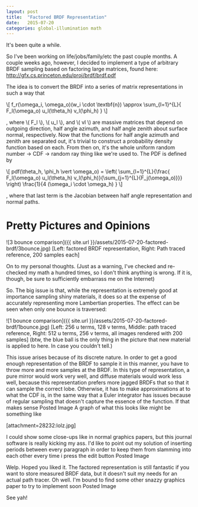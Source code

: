 ```yaml
---
layout: post
title:  "Factored BRDF Representation"
date:   2015-07-20
categories: global-illumination math
---
```

It's been quite a while.

So I've been working on life/jobs/family/etc the past couple months. A couple weeks ago, however, I decided to implement a type of arbitrary BRDF sampling based on factoring large matrices, found here: http://gfx.cs.princeton.edu/proj/brdf/brdf.pdf

The idea is to convert the BRDF into a series of matrix representations in such a way that

\\[ f_r(\omega_i, \omega_o)(w_i \cdot \textbf{n}) \approx
	\sum_{l=1}^{L}{ F_l(\omega_o) u_l(\theta_h) v_l(\phi_h) } \\]

, where \\( F_l \\), \\( u_l \\), and \\( vl \\) are massive matrices that depend on outgoing direction, half angle azimuth, and half angle zenith about surface normal, respectively. Now that the functions for half angle azimuth and zenith are separated out, it's trivial to construct a probability density function based on each. From then on, it's the whole uniform random number -> CDF -> random ray thing like we're used to. The PDF is defined by

\\[
	pdf(\theta_h, \phi_h \vert \omega_o) =
	\left( 
		\sum_{l=1}^{L}{\frac{ F_l(\omega_o) u_l(\theta_h) v_l(\phi_h)}{\sum_{j=1}^{L}{F_j(\omega_o)}}}
	\right)
	\frac{1}{4 (\omega_i \cdot \omega_h) }
\\]

, where that last term is the Jacobian between half angle representation and normal paths.

Pretty Pictures and Opinions
===

![3 bounce comparison]({{ site.url }}/assets/2015-07-20-factored-brdf/3bounce.jpg)
[Left: factored BRDF representation, Right: Path traced reference, 200 samples each]

On to my personal thoughts. (Just as a warning, I've checked and re-checked my math a hundred times, so I don't think anything is wrong. If it is, though, be sure to sufficiently embarrass me on the Internet)

So. The big issue is that, while the representation is extremely good at importance sampling shiny materials, it does so at the expense of accurately representing more Lambertian properties. The effect can be seen when only one bounce is traversed:

![1 bounce comparison]({{ site.url }}/assets/2015-07-20-factored-brdf/1bounce.jpg)
[Left: 256 u terms, 128 v terms, Middle: path traced reference, Right: 512 u terms, 256 v terms, all images rendered with 200 samples]
(btw, the blue ball is the only thing in the picture that new material is applied to here. In case you couldn't tell.)

This issue arises because of its discrete nature. In order to get a good enough representation of the BRDF to sample it in this manner, you have to throw more and more samples at the BRDF. In this type of representation, a pure mirror would work very well, and diffuse materials would work less well, because this representation prefers more jagged BRDFs that so that it can sample the correct lobe. Otherwise, it has to make approximations at to what the CDF is, in the same way that a Euler integrator has issues because of regular sampling that doesn't capture the essence of the function. If that makes sense Posted Image A graph of what this looks like might be something like

[attachment=28232:lolz.jpg]

I could show some close-ups like in normal graphics papers, but this journal software is really kicking my ass. I'd like to point out my solution of inserting periods between every paragraph in order to keep them from slamming into each other every time i press the edit button Posted Image

Welp. Hoped you liked it. The factored representation is still fantastic if you want to store measured BRDF data, but it doesn't suit my needs for an actual path tracer. Oh well. I'm bound to find some other snazzy graphics paper to try to implement soon Posted Image

See yah!